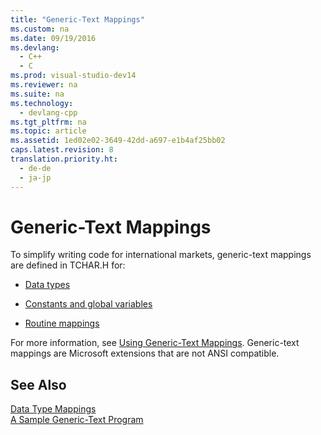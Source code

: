 ```yaml
---
title: "Generic-Text Mappings"
ms.custom: na
ms.date: 09/19/2016
ms.devlang: 
  - C++
  - C
ms.prod: visual-studio-dev14
ms.reviewer: na
ms.suite: na
ms.technology: 
  - devlang-cpp
ms.tgt_pltfrm: na
ms.topic: article
ms.assetid: 1ed02e02-3649-42dd-a697-e1b4af25bb02
caps.latest.revision: 8
translation.priority.ht: 
  - de-de
  - ja-jp
---
```

# Generic-Text Mappings
To simplify writing code for international markets, generic-text mappings are defined in TCHAR.H for:  
  
-   [Data types](../vs140/Data-Type-Mappings.md)  
  
-   [Constants and global variables](../vs140/Constant-and-Global-Variable-Mappings.md)  
  
-   [Routine mappings](../vs140/Routine-Mappings.md)  
  
 For more information, see [Using Generic-Text Mappings](../vs140/Using-Generic-Text-Mappings.md). Generic-text mappings are Microsoft extensions that are not ANSI compatible.  
  
## See Also  
 [Data Type Mappings](../vs140/Data-Type-Mappings.md)   
 [A Sample Generic-Text Program](../vs140/A-Sample-Generic-Text-Program.md)
